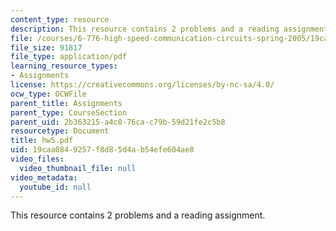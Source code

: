 ```yaml
---
content_type: resource
description: This resource contains 2 problems and a reading assignment.
file: /courses/6-776-high-speed-communication-circuits-spring-2005/19caa0849257f8d85d4ab54efe604ae8_hw5.pdf
file_size: 91817
file_type: application/pdf
learning_resource_types:
- Assignments
license: https://creativecommons.org/licenses/by-nc-sa/4.0/
ocw_type: OCWFile
parent_title: Assignments
parent_type: CourseSection
parent_uid: 2b363215-a4c8-76ca-c79b-59d21fe2c5b8
resourcetype: Document
title: hw5.pdf
uid: 19caa084-9257-f8d8-5d4a-b54efe604ae8
video_files:
  video_thumbnail_file: null
video_metadata:
  youtube_id: null
---
```

This resource contains 2 problems and a reading assignment.